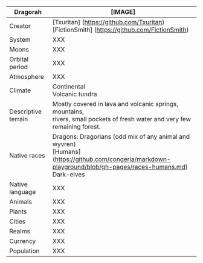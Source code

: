 Dragorah       | [IMAGE]            
---------------|---------------
Creator | [Txuritan] (https://github.com/Txuritan) <br/> [FictionSmith] (https://github.com/FictionSmith)
System  | XXX     
Moons | XXX
Orbital period | XXX
Atmosphere | XXX
Climate | Continental <br/> Volcanic tundra 
Descriptive terrain | Mostly covered in lava and volcanic springs, mountains, <br/> rivers, small pockets of fresh water and very few remaining forest.
Native races | Dragons: Dragorians (odd mix of any animal and wyvren) <br/> [Humans] (https://github.com/congeria/markdown-playground/blob/gh-pages/races-humans.md) <br/> Dark-elves
Native language | XXX
Animals | XXX
Plants | XXX
Cities | XXX
Realms | XXX
Currency | XXX
Population | XXX 

